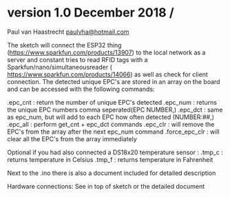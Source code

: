 # version 1.0  December 2018 / 

Paul van Haastrecht paulvha@hotmail.com

The sketch will connect the ESP32 thing (https://www.sparkfun.com/products/13907) to the local network as a server and constant tries to read RFID tags with a Sparkfun/nano/simultaneousreader ( https://www.sparkfun.com/products/14066) as well as check for client connection.
The detected unique EPC's are stored in an array on the board and can be accessed with the following commands:

.epc_cnt          : return the number of unique EPC's detected
.epc_num          : returns the unique EPC numbers comma seperated(EPC NUMBER,)
.epc_dct          : same as epc_num, but will add to each EPC how often detected (NUMBER:##,)
.epc_all          : perform get_cnt + epc_dct commands
.epc_clr          : will remove the EPC's from the array after the next epc_num command
.force_epc_clr    : will clear all the EPC's from the array immediately

Optional if you had also connected a DS18x20 temperature sensor :
.tmp_c         : returns temperature in Celsius
.tmp_f         : returns temperature in Fahrenheit

Next to the .ino there is also a document included for detailed description

Hardware connections: 
See in top of sketch or the detailed document

